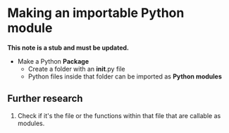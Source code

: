 # Making an importable Python module
**This note is a stub and must be updated.**

- Make a Python **Package**
	- Create a folder with an __init__.py file
	- Python files inside that folder can be imported as **Python modules**

## Further research
1. Check if it's the file or the functions within that file that are callable as modules.
